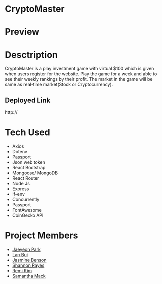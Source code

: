 # CryptoMaster

# Preview
# Desctription
CryptoMaster is a play investment game with virtual $100 which is given when users register for the website. Play the game for a week and able to see their weekly rankings by their profit. The market in the game will be same as real-time market(Stock or Cryptocurrency).

## Deployed Link
http://
# Tech Used
* Axios
* Dotenv
* Passport
* Json web token
* React Bootstrap
* Mongoose/ MongoDB
* React Router
* Node Js
* Express
* If-env
* Concurrently
* Passport
* FontAwesome
* CoinGecko API
# Project Members
* [Jaeyeon Park](https://github.com/jypkr)
* [Lan Bui](https://github.com/Lan714)
* [Jasmine Benson](https://github.com/jjbenson13)
* [Shannon Rayes](https://github.com/shannono18)
* [Remi Kim](https://github.com/remireems)
* [Samantha Mack](https://github.com/Heaulin)

